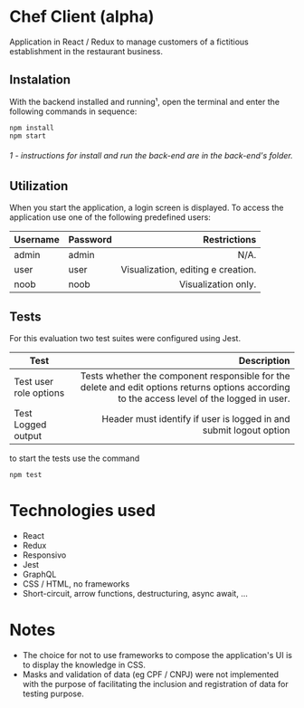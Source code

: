 # Chef Client (alpha)
Application in React / Redux to manage customers of a fictitious establishment in the restaurant business.

## Instalation
With the backend installed and running¹, open the terminal and enter the following commands in sequence:
```
npm install
npm start
```
###### 1 - instructions for install and run the back-end are in the back-end's folder.

## Utilization
When you start the application, a login screen is displayed. To access the application use one of the following predefined users:

| Username  | Password | Restrictions |
| ------------- | ------------- | ---: |
| admin  | admin  | N/A.
| user  | user  | Visualization, editing e creation.
| noob  | noob  | Visualization only.

## Tests

For this evaluation two test suites were configured using Jest.

| Test | Description |
| -------------------------- | ---: |
| Test user role options | Tests whether the component responsible for the delete and edit options returns options according to the access level of the logged in user.|
| Test Logged output | Header must identify if user is logged in and submit logout option |

to start the tests use the command

```
npm test
```

# Technologies used
* React
* Redux
* Responsivo
* Jest
* GraphQL
* CSS / HTML, no frameworks
* Short-circuit, arrow functions, destructuring, async await, ...

# **Notes**
* The choice for not to use frameworks to compose the application's UI is  to display the knowledge in CSS.
* Masks and validation of data (eg CPF / CNPJ) were not implemented with the purpose of facilitating the inclusion and registration of data for testing  purpose. 

